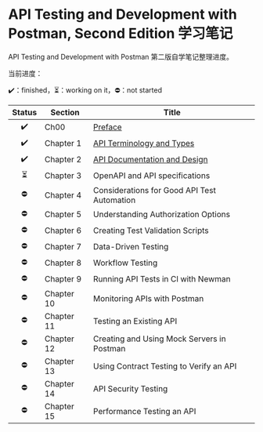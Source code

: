 # API Testing and Development with Postman, Second Edition 学习笔记

API Testing and Development with Postman 第二版自学笔记整理进度。

当前进度：

:heavy_check_mark:：finished，:hourglass_flowing_sand:：working on it，:no_entry:：not started

|          Status          | Section    | Title                                                        |
| :----------------------: | ---------- | ------------------------------------------------------------ |
|    :heavy_check_mark:    | Ch00       | [Preface](./Ch00-Preface.md)                                 |
|    :heavy_check_mark:    | Chapter 1  | [API Terminology and Types](./Ch01-API-Terminology-and-Types.md) |
|    :heavy_check_mark:    | Chapter 2  | [API Documentation and Design](./Ch02-API-Documentation-and-Design.md) |
| :hourglass_flowing_sand: | Chapter 3  | OpenAPI and API specifications                               |
|        :no_entry:        | Chapter 4  | Considerations for Good API Test Automation                  |
|        :no_entry:        | Chapter 5  | Understanding Authorization Options                          |
|        :no_entry:        | Chapter 6  | Creating Test Validation Scripts                             |
|        :no_entry:        | Chapter 7  | Data-Driven Testing                                          |
|        :no_entry:        | Chapter 8  | Workflow Testing                                             |
|        :no_entry:        | Chapter 9  | Running API Tests in Cl with Newman                          |
|        :no_entry:        | Chapter 10 | Monitoring APIs with Postman                                 |
|        :no_entry:        | Chapter 11 | Testing an Existing API                                      |
|        :no_entry:        | Chapter 12 | Creating and Using Mock Servers in Postman                   |
|        :no_entry:        | Chapter 13 | Using Contract Testing to Verify an API                      |
|        :no_entry:        | Chapter 14 | API Security Testing                                         |
|        :no_entry:        | Chapter 15 | Performance Testing an API                                   |